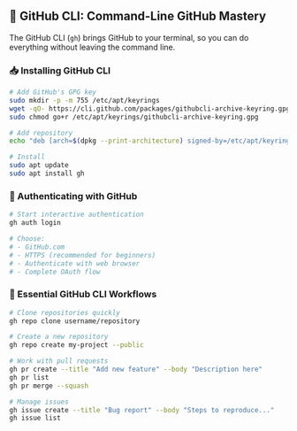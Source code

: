 ## 🐙 GitHub CLI: Command-Line GitHub Mastery

The GitHub CLI (`gh`) brings GitHub to your terminal, so you can do everything without leaving the command line.

### 📥 Installing GitHub CLI

```bash
# Add GitHub's GPG key
sudo mkdir -p -m 755 /etc/apt/keyrings
wget -qO- https://cli.github.com/packages/githubcli-archive-keyring.gpg | sudo tee /etc/apt/keyrings/githubcli-archive-keyring.gpg > /dev/null
sudo chmod go+r /etc/apt/keyrings/githubcli-archive-keyring.gpg

# Add repository
echo "deb [arch=$(dpkg --print-architecture) signed-by=/etc/apt/keyrings/githubcli-archive-keyring.gpg] https://cli.github.com/packages stable main" | sudo tee /etc/apt/sources.list.d/github-cli.list > /dev/null

# Install
sudo apt update
sudo apt install gh
```

### 🔐 Authenticating with GitHub

```bash
# Start interactive authentication
gh auth login

# Choose:
# - GitHub.com
# - HTTPS (recommended for beginners)
# - Authenticate with web browser
# - Complete OAuth flow
```

### 🚀 Essential GitHub CLI Workflows

```bash
# Clone repositories quickly
gh repo clone username/repository

# Create a new repository
gh repo create my-project --public

# Work with pull requests
gh pr create --title "Add new feature" --body "Description here"
gh pr list
gh pr merge --squash

# Manage issues
gh issue create --title "Bug report" --body "Steps to reproduce..."
gh issue list
```